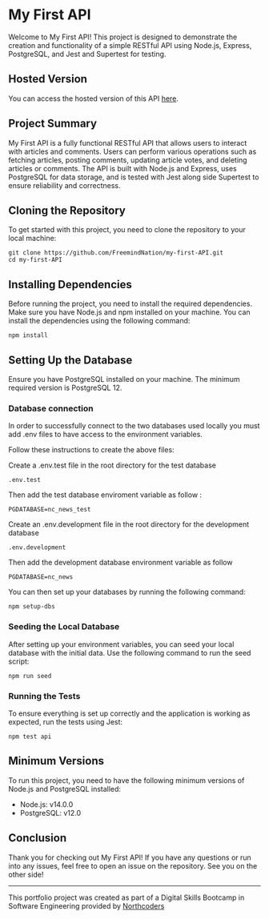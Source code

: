 # My First API

Welcome to My First API! This project is designed to demonstrate the creation and functionality of a simple RESTful API using Node.js, Express, PostgreSQL, and Jest and Supertest for testing.

## Hosted Version

You can access the hosted version of this API [here](https://nc-news-4642.onrender.com/api).

## Project Summary

My First API is a fully functional RESTful API that allows users to interact with articles and comments. Users can perform various operations such as fetching articles, posting comments, updating article votes, and deleting articles or comments. The API is built with Node.js and Express, uses PostgreSQL for data storage, and is tested with Jest along side Supertest to ensure reliability and correctness.

## Cloning the Repository

To get started with this project, you need to clone the repository to your local machine:

```
git clone https://github.com/FreemindNation/my-first-API.git
cd my-first-API
```

## Installing Dependencies

Before running the project, you need to install the required dependencies. Make sure you have Node.js and npm installed on your machine. You can install the dependencies using the following command:

`npm install`

## Setting Up the Database

Ensure you have PostgreSQL installed on your machine. The minimum required version is PostgreSQL 12.


### Database connection

In order to successfully connect to the two databases used locally you must add .env files to have access to the environment variables.
 
Follow these instructions to create the above files:

Create a .env.test file in the root directory for the test database

`.env.test`

Then add the test database enviroment variable as follow :

`PGDATABASE=nc_news_test`

Create an .env.development file in the root directory for the development database

`.env.development`

Then add the development database environment variable as follow

`PGDATABASE=nc_news`

You can then set up your databases by running the following command:

`npm setup-dbs`

### Seeding the Local Database

After setting up your environment variables, you can seed your local database with the initial data. Use the following command to run the seed script:


`npm run seed`

### Running the Tests

To ensure everything is set up correctly and the application is working as expected, run the tests using Jest:

`npm test api`


## Minimum Versions

To run this project, you need to have the following minimum versions of Node.js and PostgreSQL installed:

- Node.js: v14.0.0
- PostgreSQL: v12.0

## Conclusion

Thank you for checking out My First API! If you have any questions or run into any issues, feel free to open an issue on the repository. See you on the other side!


--- 

This portfolio project was created as part of a Digital Skills Bootcamp in Software Engineering provided by [Northcoders](https://northcoders.com/)
